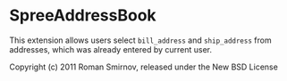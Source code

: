 SpreeAddressBook
================

This extension allows users select `bill_address` and `ship_address` from addresses, which was already entered by current user.





Copyright (c) 2011 Roman Smirnov, released under the New BSD License
